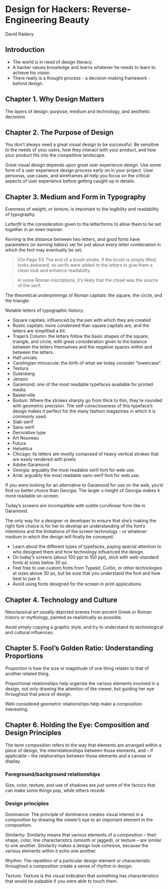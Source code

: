 # Design for Hackers: Reverse-Engineering Beauty

David Kadavy

## Introduction

- The world is in need of design literacy.
- A hacker values knowledge and learns whatever he needs to learn to achieve his vision.
- There really is a thought process - a decision-making framework - behind design.

## Chapter 1. Why Design Matters

The layers of design: purpose, medium and technology, and aesthetic decisions.

## Chapter 2. The Purpose of Design

You don’t always need a great visual design to be successful. Be sensitive to the needs of your users, how they interact with your product, and how your product fits into the competitive landscape.

Great visual design depends upon great user experience design. Use some form of a user experience design process early on in your project. User personas, use cases, and wireframes all help you focus on the critical aspects of user experience before getting caught up in details.

## Chapter 3. Medium and Form in Typography

Evenness of weight, or *texture*, is important to the legibility and readability of typography.

*Letterfit* is the consideration given to the letterforms to allow them to be set together in an even manner.

*Kerning* is the distance between two letters, and good fonts have parameters (or *kerning tables*) set for just about every letter combination in which the font may eventually be set.

> (On Page 51) The end of a brush stroke, if the brush is simply lifted, looks awkward, so serifs were added to the letters to give them a clean look and enhance readability.

> In some Roman inscriptions, it’s likely that the chisel was the source of the serif.

The theoretical underpinnings of Roman capitals: the square, the circle, and the triangle.

Notable letters of typographic history:

- Square capitals: influenced by the pen with which they are created
- Rustic capitals: more condensed than square capitals are, and the letters are simplified a bit.
- Trajan’s Column: the letters follow the basic shapes of the square, triangle, and circle, with great consideration given to the balance between the letters themselves and the negative spaces within and between the letters.
- Half uncials
- Carolingian minuscule: the birth of what we today consider “lowercase”.
- Textura
- Gutenberg
- Jenson
- Garamond: one of the most readable typefaces available for printed media.
- Baskerville
- Bodoni: Where the strokes sharply go from thick to thin, they’re rounded with geometric precision. The self-consciousness of this typeface’s design makes it perfect for the many fashion magazines in which it is commonly used.
- Slab-serif
- Sans-serif
- Decorative type
- Art Nouveau
- Futura
- Helvetica
- Chicago: its letters are mostly composed of heavy vertical strokes that are easily rendered with pixels
- Adobe Garamond
- Georgia: arguably the most readable serif font for web use.
- Arial: arguably the most readable sans-serif font for web use.

If you were looking for an alternative to Garamond for use on the web, you’d find no better choice than Georgia. The larger x-height of Georgia makes it more readable on-screen.

Today’s screens are incompatible with subtle curvilinear form like in Garamond.

The only way for a designer or developer to ensure that she’s making the right font choice is for her to develop an understanding of the font’s intentions and the limitations of the screen technology – or whatever medium in which the design will finally be conveyed.

- Learn about the different types of typefaces, paying special attention to who designed them and how technology influenced the design.
- On today’s screens (about 100 ppi to 150 ppi), stick with web-standard fonts at sizes below 30 px.
- Feel free to use custom fonts from Typekit, Cufón, or other technologies at sizes above 30 px, but be sure that you understand the font and how best to pair it.
- Avoid using fonts designed for the screen in print applications.

## Chapter 4. Technology and Culture

Neoclassical art usually depicted scenes from ancient Greek or Roman history or mythology, painted as realistically as possible.

Avoid simply copying a graphic style, and try to understand its technological and cultural influences.

## Chapter 5. Fool’s Golden Ratio: Understanding Proportions

*Proportion* is how the size or magnitude of one thing relates to that of another related thing.

Proportional relationships help organize the various elements involved in a design, not only drawing the attention of the viewer, but guiding her eye throughout that piece of design.

Well-considered geometric relationships help make a composition interesting.

## Chapter 6. Holding the Eye: Composition and Design Principles

The term *composition* refers to the way that elements are arranged within a piece of design, the interrelationships between those elements, and – if applicable – the relationships between those elements and a canvas or display.

### Foreground/background relationships

Size, color, texture, and use of shadows are just some of the factors that can make some things pop, while others recede.

### Design principles

Dominance: The principle of dominance creates visual interest in a composition by drawing the viewer’s eye to an important element in the composition.

Similarity: Similarity means that various elements of a composition – their shape, color, line characteristics (smooth or jagged), or texture – are similar to one another. Similarity makes a design look cohesive, because the various elements within it echo one another.

Rhythm: The repetition of a particular design element or characteristic throughout a composition create a sense of rhythm in design.

Texture: Texture is the visual indication that something has characteristics that would be palpable if you were able to touch them.